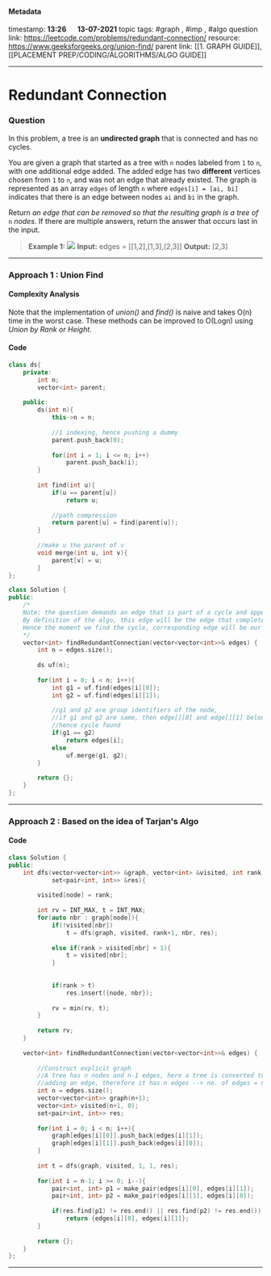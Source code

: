 #### Metadata

timestamp: **13:26**  &emsp;  **13-07-2021**
topic tags: #graph , #imp , #algo 
question link: https://leetcode.com/problems/redundant-connection/
resource: https://www.geeksforgeeks.org/union-find/
parent link: [[1. GRAPH GUIDE]], [[PLACEMENT PREP/CODING/ALGORITHMS/ALGO GUIDE]]

---

# Redundant Connection

### Question

In this problem, a tree is an **undirected graph** that is connected and has no cycles.

You are given a graph that started as a tree with `n` nodes labeled from `1` to `n`, with one additional edge added. The added edge has two **different** vertices chosen from `1` to `n`, and was not an edge that already existed. The graph is represented as an array `edges` of length `n` where `edges[i] = [ai, bi]` indicates that there is an edge between nodes `ai` and `bi` in the graph.

Return _an edge that can be removed so that the resulting graph is a tree of_ `n` _nodes_. If there are multiple answers, return the answer that occurs last in the input.

>**Example 1:**
![](https://assets.leetcode.com/uploads/2021/05/02/reduntant1-1-graph.jpg)
**Input:** edges = [[1,2],[1,3],[2,3]]
**Output:** [2,3]

---


### Approach 1 : Union Find
#### Complexity Analysis
Note that the implementation of _union()_ and _find()_ is naive and takes O(n) time in the worst case. These methods can be improved to O(Logn) using _Union by Rank or Height_.

#### Code

``` cpp
class ds{
    private:
        int n;
        vector<int> parent;
    
    public:
        ds(int n){
            this->n = n;
            
            //1 indexing, hence pushing a dummy
            parent.push_back(0);
            
            for(int i = 1; i <= n; i++)
                parent.push_back(i);
        }
    
        int find(int u){
            if(u == parent[u])
                return u;
            
            //path compression
            return parent[u] = find(parent[u]);
        }
    
        //make u the parent of v
        void merge(int u, int v){
            parent[v] = u;
        }
};

class Solution {
public:
    /*
    Note: the question demands an edge that is part of a cycle and appears last in the input.
    By definition of the algo, this edge will be the edge that completes the cycle
    Hence the moment we find the cycle, corresponding edge will be our answer
    */
    vector<int> findRedundantConnection(vector<vector<int>>& edges) {
        int n = edges.size();
        
        ds uf(n);
        
        for(int i = 0; i < n; i++){
            int g1 = uf.find(edges[i][0]);
            int g2 = uf.find(edges[i][1]);
            
            //g1 and g2 are group identifiers of the node,
            //if g1 and g2 are same, then edge[][0] and edge[][1] belong to the same group
            //hence cycle found
            if(g1 == g2)
                return edges[i];
            else
                uf.merge(g1, g2);
        }
        
        return {};
    }
};

```

---
### Approach 2 : Based on the idea of Tarjan's Algo

#### Code

``` cpp
class Solution {
public:
    int dfs(vector<vector<int>> &graph, vector<int> &visited, int rank, int node, 
            set<pair<int, int>> &res){
        
        visited[node] = rank;
        
        int rv = INT_MAX, t = INT_MAX;
        for(auto nbr : graph[node]){
            if(!visited[nbr])
                t = dfs(graph, visited, rank+1, nbr, res);
            
            else if(rank > visited[nbr] + 1){
                t = visited[nbr];
            }
            
            
            if(rank > t)
                res.insert({node, nbr});
            
            rv = min(rv, t);           
        }
        
        return rv;
    }
    
    vector<int> findRedundantConnection(vector<vector<int>>& edges) {
        
        //Construct explicit graph
        //A tree has n nodes and n-1 edges, here a tree is converted to a graph by
        //adding an edge, therefore it has n edges --> no. of edges = no. of nodes
        int n = edges.size();
        vector<vector<int>> graph(n+1);
        vector<int> visited(n+1, 0);
        set<pair<int, int>> res;
        
        for(int i = 0; i < n; i++){
            graph[edges[i][0]].push_back(edges[i][1]);
            graph[edges[i][1]].push_back(edges[i][0]);
        }
        
        int t = dfs(graph, visited, 1, 1, res);
        
        for(int i = n-1; i >= 0; i--){
            pair<int, int> p1 = make_pair(edges[i][0], edges[i][1]);
            pair<int, int> p2 = make_pair(edges[i][1], edges[i][0]);
            
            if(res.find(p1) != res.end() || res.find(p2) != res.end())
                return {edges[i][0], edges[i][1]};
        }
        
        return {};
    }
};

```

---

